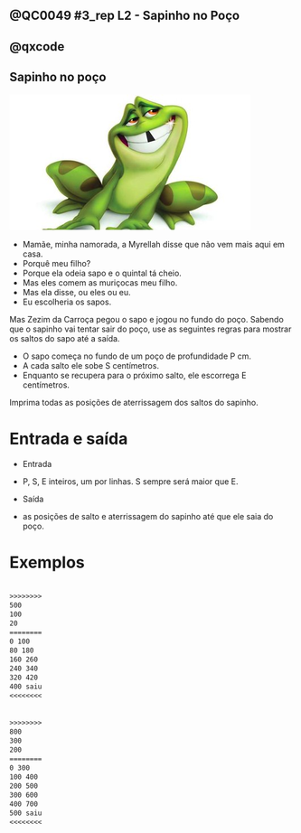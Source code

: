 ## @QC0049 #3_rep L2 - Sapinho no Poço
## @qxcode


## Sapinho no poço

![sapinho](capa.jpg)

* Mamãe, minha namorada, a Myrellah disse que não vem mais aqui em casa.
* Porquê meu filho?
* Porque ela odeia sapo e o quintal tá cheio.
* Mas eles comem as muriçocas meu filho.
* Mas ela disse, ou eles ou eu.
* Eu escolheria os sapos.

Mas Zezim da Carroça pegou o sapo e jogou no fundo do poço.
Sabendo que o sapinho vai tentar sair do poço, use as seguintes regras
para mostrar os saltos do sapo até a saída.

* O sapo começa no fundo de um poço de profundidade P cm.
* A cada salto ele sobe S centímetros.
* Enquanto se recupera para o próximo salto, ele escorrega E centímetros.

Imprima todas as posições de aterrissagem dos saltos do sapinho.

Entrada e saída
===============

* Entrada
 

* P, S, E inteiros, um por linhas. S sempre será maior que E.
 

* Saída

* as posições de salto e aterrissagem do sapinho até que ele saia do poço.

Exemplos
========

```

>>>>>>>>
500
100
20
========
0 100
80 180
160 260
240 340
320 420
400 saiu
<<<<<<<<


>>>>>>>>
800
300
200
========
0 300
100 400
200 500
300 600
400 700
500 saiu
<<<<<<<<

```

<!---

>>>>>>>>
100
80
10
========
0 80
70 saiu
<<<<<<<<


>>>>>>>>
800
300
50
========
0 300
250 550
500 saiu
<<<<<<<<


>>>>>>>>
300
55
30
========
0 55
25 80
50 105
75 130
100 155
125 180
150 205
175 230
200 255
225 280
250 saiu
<<<<<<<<

--->